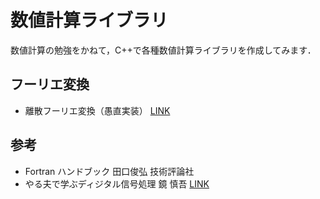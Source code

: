 数値計算ライブラリ
=============================

数値計算の勉強をかねて，C++で各種数値計算ライブラリを作成してみます．

フーリエ変換
-----------------------------
- 離散フーリエ変換（愚直実装） [LINK](https://github.com/tabae/numerical_computing/fourier_transform/dft)

参考
-----------------------------
- Fortran ハンドブック 田口俊弘 技術評論社
- やる夫で学ぶディジタル信号処理 鏡 慎吾 [LINK](https://atcoder.jp/contests/agc041/tasks/agc041_b)
